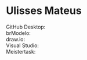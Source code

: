 # Ulisses Mateus
 GitHub Desktop:<br>
 brModelo:<br>
 draw.io:<br>
 Visual Studio:<br>
 Meistertask:<br>
